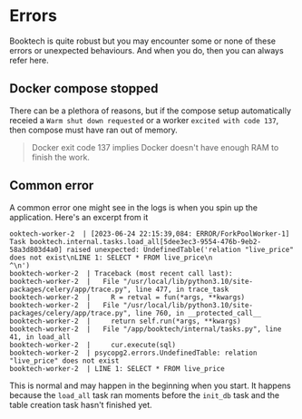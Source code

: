 # Errors

Booktech is quite robust but you may encounter some or none of these errors or
unexpected behaviours. And when you do, then you can always refer here.

## Docker compose stopped

There can be a plethora of reasons, but if the compose setup automatically
receied a `Warm shut down requested` or a worker `excited with code 137`,
then compose must have ran out of memory.

> Docker exit code 137 implies Docker doesn't have enough RAM to finish the work.


## Common error

A common error one might see in the logs is when you spin up the application.
Here's an excerpt from it

```
ooktech-worker-2  | [2023-06-24 22:15:39,084: ERROR/ForkPoolWorker-1] Task booktech.internal.tasks.load_all[5dee3ec3-9554-476b-9eb2-58a3d803d4a0] raised unexpected: UndefinedTable('relation "live_price" does not exist\nLINE 1: SELECT * FROM live_price\n                      ^\n')
booktech-worker-2  | Traceback (most recent call last):
booktech-worker-2  |   File "/usr/local/lib/python3.10/site-packages/celery/app/trace.py", line 477, in trace_task
booktech-worker-2  |     R = retval = fun(*args, **kwargs)
booktech-worker-2  |   File "/usr/local/lib/python3.10/site-packages/celery/app/trace.py", line 760, in __protected_call__
booktech-worker-2  |     return self.run(*args, **kwargs)
booktech-worker-2  |   File "/app/booktech/internal/tasks.py", line 41, in load_all
booktech-worker-2  |     cur.execute(sql)
booktech-worker-2  | psycopg2.errors.UndefinedTable: relation "live_price" does not exist
booktech-worker-2  | LINE 1: SELECT * FROM live_price
```

This is normal and may happen in the beginning when you start.
It happens because the `load_all` task ran moments before the `init_db` task
and the table creation task hasn't finished yet.
